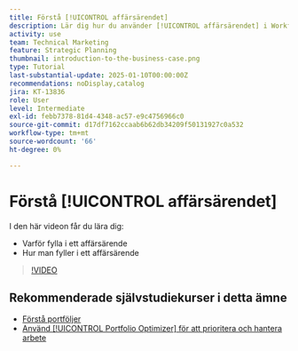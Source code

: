 ```yaml
---
title: Förstå [!UICONTROL affärsärendet]
description: Lär dig hur du använder [!UICONTROL affärsärendet] i Workfront för att utvärdera begärda projekt och jämföra dem med andra projekt i din portfölj.
activity: use
team: Technical Marketing
feature: Strategic Planning
thumbnail: introduction-to-the-business-case.png
type: Tutorial
last-substantial-update: 2025-01-10T00:00:00Z
recommendations: noDisplay,catalog
jira: KT-13836
role: User
level: Intermediate
exl-id: febb7378-81d4-4348-ac57-e9c4756966c0
source-git-commit: d17df7162ccaab6b62db34209f50131927c0a532
workflow-type: tm+mt
source-wordcount: '66'
ht-degree: 0%

---
```


# Förstå [!UICONTROL affärsärendet]

I den här videon får du lära dig:

* Varför fylla i ett affärsärende
* Hur man fyller i ett affärsärende

>[!VIDEO](https://video.tv.adobe.com/v/3442843/?quality=12&learn=on&enablevpops)

## Rekommenderade självstudiekurser i detta ämne

* [Förstå portföljer](/help/portfolios-and-programs/overview-of-adobe-workfront-portfolios.md)
* [Använd [!UICONTROL Portfolio Optimizer] för att prioritera och hantera arbete](/help/portfolios-and-programs/prioritize-and-manage-work-with-portfolios.md)
